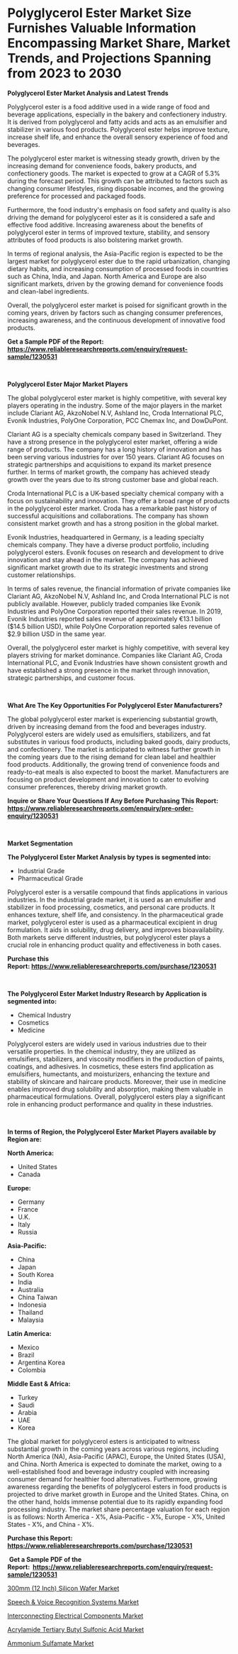 <p><h1>Polyglycerol Ester Market Size Furnishes Valuable Information Encompassing Market Share, Market Trends, and Projections Spanning from 2023 to 2030</h1></p><p><strong>Polyglycerol Ester Market Analysis and Latest Trends</strong></p>
<p><p>Polyglycerol ester is a food additive used in a wide range of food and beverage applications, especially in the bakery and confectionery industry. It is derived from polyglycerol and fatty acids and acts as an emulsifier and stabilizer in various food products. Polyglycerol ester helps improve texture, increase shelf life, and enhance the overall sensory experience of food and beverages.</p><p>The polyglycerol ester market is witnessing steady growth, driven by the increasing demand for convenience foods, bakery products, and confectionery goods. The market is expected to grow at a CAGR of 5.3% during the forecast period. This growth can be attributed to factors such as changing consumer lifestyles, rising disposable incomes, and the growing preference for processed and packaged foods.</p><p>Furthermore, the food industry's emphasis on food safety and quality is also driving the demand for polyglycerol ester as it is considered a safe and effective food additive. Increasing awareness about the benefits of polyglycerol ester in terms of improved texture, stability, and sensory attributes of food products is also bolstering market growth.</p><p>In terms of regional analysis, the Asia-Pacific region is expected to be the largest market for polyglycerol ester due to the rapid urbanization, changing dietary habits, and increasing consumption of processed foods in countries such as China, India, and Japan. North America and Europe are also significant markets, driven by the growing demand for convenience foods and clean-label ingredients.</p><p>Overall, the polyglycerol ester market is poised for significant growth in the coming years, driven by factors such as changing consumer preferences, increasing awareness, and the continuous development of innovative food products.</p></p>
<p><strong>Get a Sample PDF of the Report:&nbsp; <a href="https://www.reliableresearchreports.com/enquiry/request-sample/1230531">https://www.reliableresearchreports.com/enquiry/request-sample/1230531</a></strong></p>
<p>&nbsp;</p>
<p><strong>Polyglycerol Ester Major Market Players</strong></p>
<p><p>The global polyglycerol ester market is highly competitive, with several key players operating in the industry. Some of the major players in the market include Clariant AG, AkzoNobel N.V, Ashland Inc, Croda International PLC, Evonik Industries, PolyOne Corporation, PCC Chemax Inc, and DowDuPont.</p><p>Clariant AG is a specialty chemicals company based in Switzerland. They have a strong presence in the polyglycerol ester market, offering a wide range of products. The company has a long history of innovation and has been serving various industries for over 150 years. Clariant AG focuses on strategic partnerships and acquisitions to expand its market presence further. In terms of market growth, the company has achieved steady growth over the years due to its strong customer base and global reach.</p><p>Croda International PLC is a UK-based specialty chemical company with a focus on sustainability and innovation. They offer a broad range of products in the polyglycerol ester market. Croda has a remarkable past history of successful acquisitions and collaborations. The company has shown consistent market growth and has a strong position in the global market.</p><p>Evonik Industries, headquartered in Germany, is a leading specialty chemicals company. They have a diverse product portfolio, including polyglycerol esters. Evonik focuses on research and development to drive innovation and stay ahead in the market. The company has achieved significant market growth due to its strategic investments and strong customer relationships.</p><p>In terms of sales revenue, the financial information of private companies like Clariant AG, AkzoNobel N.V, Ashland Inc, and Croda International PLC is not publicly available. However, publicly traded companies like Evonik Industries and PolyOne Corporation reported their sales revenue. In 2019, Evonik Industries reported sales revenue of approximately €13.1 billion ($14.5 billion USD), while PolyOne Corporation reported sales revenue of $2.9 billion USD in the same year.</p><p>Overall, the polyglycerol ester market is highly competitive, with several key players striving for market dominance. Companies like Clariant AG, Croda International PLC, and Evonik Industries have shown consistent growth and have established a strong presence in the market through innovation, strategic partnerships, and customer focus.</p></p>
<p>&nbsp;</p>
<p><strong>What Are The Key Opportunities For Polyglycerol Ester Manufacturers?</strong></p>
<p><p>The global polyglycerol ester market is experiencing substantial growth, driven by increasing demand from the food and beverages industry. Polyglycerol esters are widely used as emulsifiers, stabilizers, and fat substitutes in various food products, including baked goods, dairy products, and confectionery. The market is anticipated to witness further growth in the coming years due to the rising demand for clean label and healthier food products. Additionally, the growing trend of convenience foods and ready-to-eat meals is also expected to boost the market. Manufacturers are focusing on product development and innovation to cater to evolving consumer preferences, thereby driving market growth.</p></p>
<p><strong>Inquire or Share Your Questions If Any Before Purchasing This Report: <a href="https://www.reliableresearchreports.com/enquiry/pre-order-enquiry/1230531">https://www.reliableresearchreports.com/enquiry/pre-order-enquiry/1230531</a></strong></p>
<p>&nbsp;</p>
<p><strong>Market Segmentation</strong></p>
<p><strong>The Polyglycerol Ester Market Analysis by types is segmented into:</strong></p>
<p><ul><li>Industrial Grade</li><li>Pharmaceutical Grade</li></ul></p>
<p><p>Polyglycerol ester is a versatile compound that finds applications in various industries. In the industrial grade market, it is used as an emulsifier and stabilizer in food processing, cosmetics, and personal care products. It enhances texture, shelf life, and consistency. In the pharmaceutical grade market, polyglycerol ester is used as a pharmaceutical excipient in drug formulation. It aids in solubility, drug delivery, and improves bioavailability. Both markets serve different industries, but polyglycerol ester plays a crucial role in enhancing product quality and effectiveness in both cases.</p></p>
<p><strong>Purchase this Report:&nbsp;<a href="https://www.reliableresearchreports.com/purchase/1230531">https://www.reliableresearchreports.com/purchase/1230531</a></strong></p>
<p>&nbsp;</p>
<p><strong>The Polyglycerol Ester Market Industry Research by Application is segmented into:</strong></p>
<p><ul><li>Chemical Industry</li><li>Cosmetics</li><li>Medicine</li></ul></p>
<p><p>Polyglycerol esters are widely used in various industries due to their versatile properties. In the chemical industry, they are utilized as emulsifiers, stabilizers, and viscosity modifiers in the production of paints, coatings, and adhesives. In cosmetics, these esters find application as emulsifiers, humectants, and moisturizers, enhancing the texture and stability of skincare and haircare products. Moreover, their use in medicine enables improved drug solubility and absorption, making them valuable in pharmaceutical formulations. Overall, polyglycerol esters play a significant role in enhancing product performance and quality in these industries.</p></p>
<p>&nbsp;</p>
<p><strong>In terms of Region, the Polyglycerol Ester Market Players available by Region are:</strong></p>
<p>
    <p> <strong> North America: </strong>
        <ul>
            <li>United States</li>
            <li>Canada</li>
        </ul>
        </p> 
    <p> <strong> Europe: </strong>
        <ul>
            <li>Germany</li>
            <li>France</li>
            <li>U.K.</li>
            <li>Italy</li>
            <li>Russia</li>
        </ul>
        </p> 
    <p> <strong> Asia-Pacific: </strong>
        <ul>
            <li>China</li>
            <li>Japan</li>
            <li>South Korea</li>
            <li>India</li>
            <li>Australia</li>
            <li>China Taiwan</li>
            <li>Indonesia</li>
            <li>Thailand</li>
            <li>Malaysia</li>
        </ul>
        </p> 
    <p> <strong> Latin America: </strong>
        <ul>
            <li>Mexico</li>
            <li>Brazil</li>
            <li>Argentina Korea</li>
            <li>Colombia</li>
        </ul>
        </p> 
    <p> <strong> Middle East & Africa: </strong>
        <ul>
            <li>Turkey</li>
            <li>Saudi</li>
            <li>Arabia</li>
            <li>UAE</li>
            <li>Korea</li>
        </ul>
    </p>
    </p>
<p><p>The global market for polyglycerol esters is anticipated to witness substantial growth in the coming years across various regions, including North America (NA), Asia-Pacific (APAC), Europe, the United States (USA), and China. North America is expected to dominate the market, owing to a well-established food and beverage industry coupled with increasing consumer demand for healthier food alternatives. Furthermore, growing awareness regarding the benefits of polyglycerol esters in food products is projected to drive market growth in Europe and the United States. China, on the other hand, holds immense potential due to its rapidly expanding food processing industry. The market share percentage valuation for each region is as follows: North America - X%, Asia-Pacific - X%, Europe - X%, United States - X%, and China - X%.</p></p>
<p><strong>Purchase this Report: <a href="https://www.reliableresearchreports.com/purchase/1230531">https://www.reliableresearchreports.com/purchase/1230531</a></strong></p>
<p>&nbsp;<strong>Get a Sample PDF of the Report:&nbsp;&nbsp;<a href="https://www.reliableresearchreports.com/enquiry/request-sample/1230531">https://www.reliableresearchreports.com/enquiry/request-sample/1230531</a></strong></p>
<p><strong></strong></p>
<p><p><a href="https://medium.com/@boydsmitham726/300mm-12-inch-silicon-wafer-market-focuses-on-market-share-size-and-projected-forecast-till-2030-a9b499850280">300mm (12 Inch) Silicon Wafer Market</a></p><p><a href="https://medium.com/@kiannoel89776554/analyzing-speech-voice-recognition-systems-market-global-industry-perspective-and-forecast-2023-96ebf030323f">Speech & Voice Recognition Systems Market</a></p><p><a href="https://medium.com/@cierrahayes645/interconnecting-electrical-components-market-insights-into-market-cagr-market-trends-and-growth-9152fd76066e">Interconnecting Electrical Components Market</a></p><p><a href="https://github.com/ChiragRp1/Market-Research-Report-List-1/blob/main/acrylamide-tertiary-butyl-sulfonic-acid-market.md">Acrylamide Tertiary Butyl Sulfonic Acid Market</a></p><p><a href="https://github.com/ChiragRP21/Market-Research-Report-List-1/blob/main/ammonium-sulfamate-market.md">Ammonium Sulfamate Market</a></p></p>